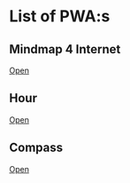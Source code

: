 # List of PWA:s

## Mindmap 4 Internet
[Open](http://lborgman.github.io/mm4i)

## Hour
[Open](http://lborgman.github.io/hour/hour.html)

## Compass
[Open](http://lborgman.github.io/compass/compass.html)

